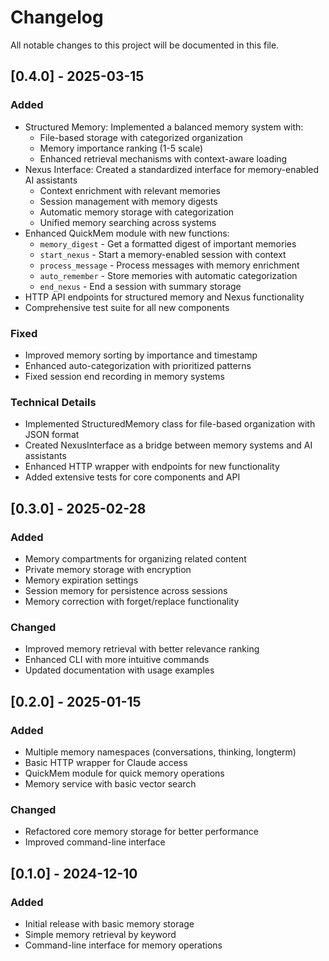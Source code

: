 # Changelog

All notable changes to this project will be documented in this file.

## [0.4.0] - 2025-03-15

### Added
- Structured Memory: Implemented a balanced memory system with:
  - File-based storage with categorized organization
  - Memory importance ranking (1-5 scale)
  - Enhanced retrieval mechanisms with context-aware loading
- Nexus Interface: Created a standardized interface for memory-enabled AI assistants
  - Context enrichment with relevant memories
  - Session management with memory digests
  - Automatic memory storage with categorization
  - Unified memory searching across systems
- Enhanced QuickMem module with new functions:
  - `memory_digest` - Get a formatted digest of important memories
  - `start_nexus` - Start a memory-enabled session with context
  - `process_message` - Process messages with memory enrichment
  - `auto_remember` - Store memories with automatic categorization
  - `end_nexus` - End a session with summary storage
- HTTP API endpoints for structured memory and Nexus functionality
- Comprehensive test suite for all new components

### Fixed
- Improved memory sorting by importance and timestamp
- Enhanced auto-categorization with prioritized patterns
- Fixed session end recording in memory systems

### Technical Details
- Implemented StructuredMemory class for file-based organization with JSON format
- Created NexusInterface as a bridge between memory systems and AI assistants
- Enhanced HTTP wrapper with endpoints for new functionality
- Added extensive tests for core components and API

## [0.3.0] - 2025-02-28

### Added
- Memory compartments for organizing related content
- Private memory storage with encryption
- Memory expiration settings
- Session memory for persistence across sessions
- Memory correction with forget/replace functionality

### Changed
- Improved memory retrieval with better relevance ranking
- Enhanced CLI with more intuitive commands
- Updated documentation with usage examples

## [0.2.0] - 2025-01-15

### Added
- Multiple memory namespaces (conversations, thinking, longterm)
- Basic HTTP wrapper for Claude access
- QuickMem module for quick memory operations
- Memory service with basic vector search

### Changed
- Refactored core memory storage for better performance
- Improved command-line interface

## [0.1.0] - 2024-12-10

### Added
- Initial release with basic memory storage
- Simple memory retrieval by keyword
- Command-line interface for memory operations